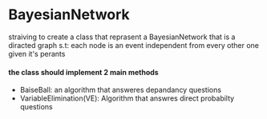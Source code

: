 # BayesianNetwork

straiving to create a class that reprasent a BayesianNetwork
that is a diracted graph s.t: each node is an event independent 
from every other one given it's perants

#### the class should implement 2 main methods
+ BaiseBall: an algorithm that answeres depandancy questions
+ VariableElimination(VE): Algorithm that answres direct probabilty questions
